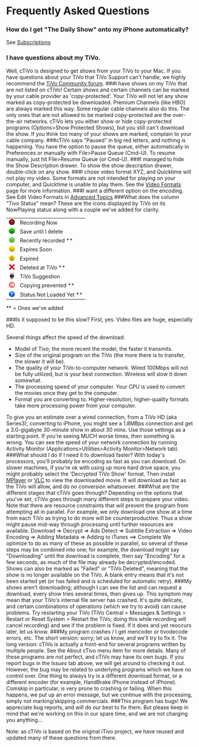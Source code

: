 # Frequently Asked Questions

### How do I get "The Daily Show" onto my iPhone automatically?  
See [Subscriptions]()
### I have questions about my TiVo.  
Well, cTiVo is designed to get shows from your TiVo to your Mac. If you have questions about your TiVo that TiVo Support can't handle, we highly recommend the [TiVo Community forum](http://TiVocommunity.com/TiVo-vb/index.php).
###I have shows on my TiVo that are not listed on cTiVo!
Certain shows and certain channels can be marked by your cable provider as 'copy-protected'. Your TiVo will not let any show marked as copy-protected be downloaded. Premium Channels (like HBO) are always marked this way. Some regular cable channels also do this. The only ones that are not allowed to be marked copy-protected are the over-the-air networks. cTiVo lets you either show or hide copy-protected programs (Options>Show Protected Shows), but you still can't download the show. If you think too many of your shows are marked, complain to your cable company.
###cTiVo says "Paused" in big red letters, and nothing is happening.
You have the option to pause the queue, either automatically in Preferences or manually with File>Pause Queue (Cmd-U). To resume manually, just hit File>Resume Queue (or Cmd-U).
###I managed to hide the Show Description drawer.
To show the show description drawer, double-click on any show.
###I chose video format XYZ, and Quicktime will not play my video.
Some formats are not intended for playing on your computer, and Quicktime is unable to play them. See the [Video Formats](Video-Formats.md) page for more information.
###I want a different option on the encoding.
   See Edit Video Formats in [Advanced Topics](Advanced-Topics.md) 
###What does the column "Tivo Status" mean?
These are the icons displayed by TiVo on its NowPlaying status along with a couple we've added for clarity. 
<!-- The following should use Markdown img refs ()[Images/xyz.png], but github has an odd bug -->
<!-- Same with **; no markdown interp in cells, at least sometimes. -->
<table>
    <tr> <td><img src="Images/in-progress-recording.png" alt= ""/></td><td>Recording Now</td></tr>
    <tr> <td><img src="Images/save-until-i-delete-recording.png" alt-""/></td><td>Save until I delete</td></tr>
    <tr> <td><img src="Images/recent-recording.png" alt-""/></td><td>Recently recorded **</td></tr>
    <tr> <td><img src="Images/expires-soon-recording.png" alt-""/></td><td>Expires Soon</td></tr>
    <tr> <td><img src="Images/expired-recording.png" alt-""/></td><td>Expired</td></tr>
    <tr> <td><img src="Images/deleted.png" alt-""/></td><td>Deleted at TiVo **</td></tr>
    <tr> <td><img src="Images/suggestion-recording.png" alt-""/></td><td>TiVo Suggestion</td></tr>
    <tr> <td><img src="Images/copyright.png" alt-""/></td><td>Copying prevented **</td></tr>
    <tr> <td><img src="Images/status-unknown.png" alt-""/></td><td>Status Not Loaded Yet ** </td></tr>
</table>

** = Ones we've added 

###Is it supposed to be this slow?
 First, yes. Video files are huge, especially HD.
 
Several things affect the speed of the download:

- Model of Tivo; the more recent the model, the faster it transmits.
- Size of the original program on the TiVo (the more there is to transfer, the slower it will be).
- The quality of your TiVo-to-computer network. Wired 100Mbps will not be fully utilized, but is your best connection. Wireless will slow it down somewhat.
- The processing speed of your computer. Your CPU is used to convert the movies once they get to the computer.
- Format you are converting to. Higher-resolution, higher-quality formats take more processing power from your computer.

To give you an estimate over a wired connection, from a TiVo HD (aka Series3), converting to iPhone, you might see a 1.8MBps connection and get a 3.0-gigabyte 30-minute show in about 30 mins. Use those settings as a starting point. If you're seeing MUCH worse times, then something is wrong. You can see the speed of your network connection by running Activity Monitor (Applications>Utilities>Activity Monitor>Network tab).
###What should I do if I need it to download faster?
   With today's processors, you'll probably be encoding as fast as you can download. On slower machines, if you're ok with using up more hard drive space, you might probably select the 'Decrypted TiVo Show' format. Then install [MPlayer](http://www.mplayerosx.ch]) or [VLC](http://www.videolan.org/vlc/index.html) to view the downloaded movie. It will download as fast as the TiVo will allow, and do no conversion whatsoever.
###What are the different stages that cTiVo goes through?
   Depending on the options that you've set, cTiVo goes through many different steps to prepare your video.  Note that there are resource constraints that will prevent the program from attempting all in parallel. For example, we only download one show at a time from each TiVo as trying to do more will be counterproductive. Thus a show might pause mid-way through processing until further resources are available.
  Download => Decrypt => Ads Detect => Subtitle Extraction => Video Encoding => Adding Metadata => Adding to iTunes ==> Complete 
   We optimize to do as many of these as possible in parallel, so several of these steps may be combined into one; for example, the download might say "Downloading" until the download is complete, then say "Encoding" for a few seconds, as much of the file may already be decrypted/encoded. Shows can also be marked as "Failed" or "TiVo Deleted", meaning that the show is no longer available on the TiVo. A blank entry means that it's not been started yet (or has failed and is scheduled for automatic retry).
###My shows aren't downloading; although I can see the list and can request a download, every show tries several times, then gives up.
This symptom may mean that your TiVo's internal file server has crashed. It's quite delicate, and certain combinations of operations (which we try to avoid) can cause problems. Try restarting your TiVo (TiVo Central > Messages & Settings > Restart or Reset System > Restart the TiVo; doing this while recording will cancel recording) and see if the problem is fixed. If it does and yet reoccurs later, let us know.
###My program crashes / I get mencoder or tivodecode errors, etc.
 The short version: sorry; let us know, and we'll try to fix it.
The long version: cTiVo is actually a front-end for several programs written by multiple people. See the About cTivo menu item for more details. Many of these programs are not perfect, and cTiVo may have its own bugs. If you report bugs in the *Issues* tab above, we will get around to checking it out. However, the bug may be related to underlying programs which we have no control over.  One thing to always try is a different download format, or a different encoder (for example, HandBrake iPhone instead of iPhone). Comskip in particular, is very prone to crashing or failing. When this happens, we put up an error message, but we continue with the processing, simply not marking/skipping commercials.
###This program has bugs!
   We appreciate bug reports, and will do our best to fix them. But please keep in mind that we're working on this in our spare time, and we are not charging you anything...

Note: as cTiVo is based on the original iTivo project, we have reused and updated many of these questions from there.
